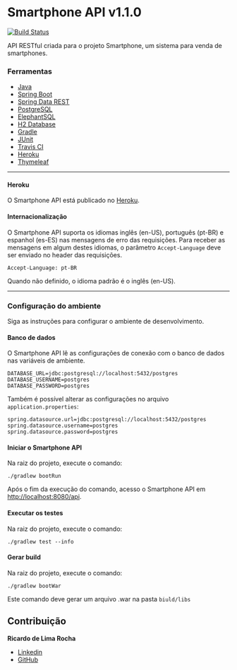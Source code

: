 # Smartphone API v1.1.0
[![Build Status](https://travis-ci.com/lericardolima/smartphone-api.svg?branch=develop)](https://travis-ci.com/lericardolima/smartphone-api)

API RESTful criada para o projeto Smartphone, um sistema para venda de smartphones.

### Ferramentas

*  [Java](https://www.java.com/pt_BR/)
*  [Spring Boot](https://spring.io/projects/spring-boot)
*  [Spring Data REST](https://spring.io/projects/spring-data-rest)
*  [PostgreSQL](https://www.postgresql.org/)
*  [ElephantSQL](https://www.elephantsql.com/)
*  [H2 Database](https://www.h2database.com/html/main.html)
*  [Gradle](https://gradle.org/)
*  [JUnit](https://junit.org/junit5/)
*  [Travis CI](https://travis-ci.com/)
*  [Heroku](https://dashboard.heroku.com/)
*  [Thymeleaf](https://www.thymeleaf.org/)
---
#### Heroku

  O Smartphone API está publicado no [Heroku](http://smartphone-api.herokuapp.com/api/browser/index.html).

#### Internacionalização

  O Smartphone API suporta os idiomas inglês (en-US), português (pt-BR) e espanhol (es-ES) nas mensagens de erro das requisições. Para receber as mensagens em algum destes idiomas, o parâmetro `Accept-Language` deve ser enviado no header das requisições.
  ```
  Accept-Language: pt-BR
  ```
  Quando não definido, o idioma padrão é o inglês (en-US).

---
### Configuração do ambiente

Siga as instruções para configurar o ambiente de desenvolvimento.

#### Banco de dados

  O Smartphone API lê as configurações de conexão com o banco de dados nas variáveis de ambiente.
  ```
  DATABASE_URL=jdbc:postgresql://localhost:5432/postgres
  DATABASE_USERNAME=postgres
  DATABASE_PASSWORD=postgres
  ``` 

  Também é possível alterar as configurações no arquivo `application.properties`:
  ```
  spring.datasource.url=jdbc:postgresql://localhost:5432/postgres
  spring.datasource.username=postgres
  spring.datasource.password=postgres
  ``` 

#### Iniciar o Smartphone API

  Na raiz do projeto, execute o comando:
  ```
  ./gradlew bootRun
  ```

  Após o fim da execução do comando, acesso o Smartphone API em [http://localhost:8080/api](http://localhost:8080/api).
  
#### Executar os testes

  Na raiz do projeto, execute o comando:
  ```
  ./gradlew test --info
  ```
  
#### Gerar build

  Na raiz do projeto, execute o comando:
  ```
  ./gradlew bootWar
  ```
  Este comando deve gerar um arquivo .war na pasta `biuld/libs`
  
  ## Contribuição
  
   **Ricardo de Lima Rocha**
  *  [Linkedin](https://www.linkedin.com/in/ricardo-de-lima-rocha/)
  *  [GitHub](https://github.com/lericardolima)
